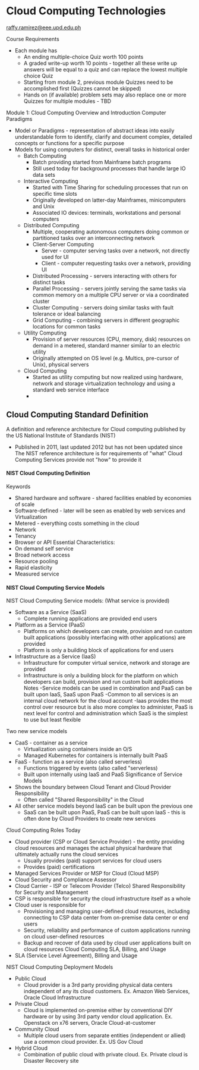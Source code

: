 # Cloud Computing Technologies

raffy.ramirez@eee.upd.edu.ph

Course Requirements
- Each module has
	- An ending multiple-choice Quiz worth 100 points
	- A graded write-up worth 10 points - together all these write up answers will be equal to a quiz and can replace the lowest multiple choice Quiz
	- Starting from module 2, previous module Quizzes need to be accomplished first (Quizzes cannot be skipped)
	- Hands on (if available) problem sets may also replace one or more Quizzes for multiple modules - TBD

Module 1: Cloud Computing Overview and Introduction
Computer Paradigms
- Model or Paradigms - representation of abstract ideas into easily understandable form to identify, clarify and document complex, detailed concepts or functions for a specific purpose
- Models for using computers for distinct, overall tasks in historical order
	- Batch Computing
		- Batch providing started from Mainframe batch programs
		- Still used today for background processes that handle large IO data sets
	- Interactive Computing
		- Started with Time Sharing for scheduling processes that run on specific time slots
		- Originally developed on latter-day Mainframes, minicomputers and Unix
		- Associated IO devices: terminals, workstations and personal computers
	- Distributed Computing
		- Multiple, cooperating autonomous computers doing common or partitioned tasks over an interconnecting network
		- Client-Server Computing
			- Server - computer serving tasks over a network, not directly used for UI
			- Client - computer requesting tasks over a network, providing UI
		- Distributed Processing - servers interacting with others for distinct tasks
		- Parallel Processing - servers jointly serving the same tasks via common memory on a multiple CPU server or via a coordinated cluster
		- Cluster Computing - servers doing similar tasks with fault tolerance or ideal balancing
		- Grid Computing - combining servers in different geographic locations for common tasks
	- Utility Computing
		- Provision of server resources (CPU, memory, disk) resources on demand in a metered, standard manner similar to an electric utility
		- Originally attempted on OS level (e.g. Multics, pre-cursor of Unix), physical servers
	- Cloud Computing
		- Started as utility computing but now realized using hardware, network and storage virtualization technology and using a standard web service interface
		- 
## Cloud Computing Standard Definition
A definition and reference architecture for Cloud computing published by the US National Institute of Standards (NIST)
- Published in 2011, last updated 2012 but has not been updated since
The NIST reference architecture is for requirements of "what" Cloud Computing Services provide not "how" to provide it

#### NIST Cloud Computing Definition
Keywords
- Shared hardware and software - shared facilities enabled by economies of scale
- Software-defined - later will be seen as enabled by web services and Virtualization
- Metered - everything costs something in the cloud
- Network
- Tenancy
- Browser or API 
Essential Characteristics:
- On demand self service
- Broad network access
- Resource pooling
- Rapid elasticity
- Measured service

#### NIST Cloud Computing Service Models
NIST Cloud Computing Service models: (What service is provided)
- Software as a Service (SaaS)
	- Complete running applications are provided end users
- Platform as a Service (PaaS)
	- Platforms on which developers can create, provision and run custom built applications (possibly interfacing with other applications) are provided
	- Platform is only a building block of applications for end users
- Infrastructure as a Service (IaaS)
	- Infrastructure for computer virtual service, network and storage are provided
	- Infrastructure is only a building block for the platform on which developers can build, provision and run custom built applications
Notes
-Service models can be used in combination and PaaS can be built upon IaaS, SaaS upon PaaS
-Common to all services is an internal cloud network for the cloud account
-Iaas provides the most control over resource but is also more complex to administer, PaaS is next level for control and administration which SaaS is the simplest to use but least flexible

Two new service models
- CaaS - container as a service
	- Virtualization using containers inside an O/S
	- Managed Kubernetes for containers is internally built PaaS
- FaaS - function as a service (also called serverless)
	- Functions triggered by events (also called "serverless)
	- Built upon internally using IaaS and PaaS
Significance of Service Models
- Shows the boundary between Cloud Tenant and Cloud Provider Responsibility
	- Often called "Shared Responsibility" in the Cloud
- All other service models beyond IaaS can be built upon the previous one
	- SaaS can be built upon PaaS, PaaS can be built upon IaaS - this is often done by Cloud Providers to create new services

Cloud Computing Roles Today
- Cloud provider (CSP or Cloud Service Provider) - the entity providing cloud resources and manages the actual physical hardware that ultimately actually runs the cloud services
	- Usually provides (paid) support services for cloud users
	- Provides (paid) certifications 
- Managed Services Provider or MSP for Cloud (Cloud MSP)
- Cloud Security and Compliance Assessor
- Cloud Carrier - ISP or Telecom Provider (Telco)
Shared Responsibility for Security and Management
- CSP is responsible for security the cloud infrastructure itself as a whole
- Cloud user is responsible for
	- Provisioning and managing user-defined cloud resources, including connecting to CSP data center from on-premise data center or end users
	- Security, reliability and performance of custom applications running on cloud user-defined resources
	- Backup and recover of data used by cloud user applications built on cloud resources
Cloud Computing SLA, Billing, and Usage
- SLA (Service Level Agreement), Billing and Usage

NIST Cloud Computing Deployment Models
- Public Cloud
	- Cloud provider is a 3rd party providing physical data centers independent of any its cloud customers. Ex. Amazon Web Services, Oracle Cloud Infrastructure
- Private Cloud
	- Cloud is implemented on-premise either by conventional DIY hardware or by using 3rd party vendor cloud application. Ex. Openstack on x76 servers, Oracle Cloud-at-customer
- Community Cloud
	- Multiple cloud users from separate entities (independent or allied) use a common cloud provider. Ex. US Gov Cloud
- Hybrid Cloud
	- Combination of public cloud with private cloud. Ex. Private cloud is Disaster Recovery site